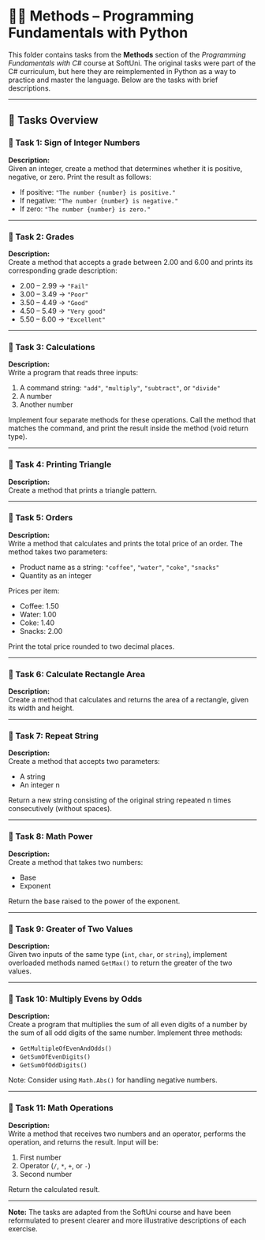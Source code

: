 # 🧑‍💻 Methods – Programming Fundamentals with Python

This folder contains tasks from the **Methods** section of the _Programming Fundamentals with C#_ course at SoftUni. The original tasks were part of the C# curriculum, but here they are reimplemented in Python as a way to practice and master the language. Below are the tasks with brief descriptions.

---

## 🔧 Tasks Overview

### 📝 Task 1: Sign of Integer Numbers  
**Description:**  
Given an integer, create a method that determines whether it is positive, negative, or zero. Print the result as follows:

- If positive: `"The number {number} is positive."`  
- If negative: `"The number {number} is negative."`  
- If zero: `"The number {number} is zero."`

---

### 📝 Task 2: Grades  
**Description:**  
Create a method that accepts a grade between 2.00 and 6.00 and prints its corresponding grade description:

- 2.00 – 2.99 → `"Fail"`  
- 3.00 – 3.49 → `"Poor"`  
- 3.50 – 4.49 → `"Good"`  
- 4.50 – 5.49 → `"Very good"`  
- 5.50 – 6.00 → `"Excellent"`

---

### 📝 Task 3: Calculations  
**Description:**  
Write a program that reads three inputs:

1. A command string: `"add"`, `"multiply"`, `"subtract"`, or `"divide"`  
2. A number  
3. Another number  

Implement four separate methods for these operations. Call the method that matches the command, and print the result inside the method (void return type).

---

### 📝 Task 4: Printing Triangle  
**Description:**  
Create a method that prints a triangle pattern.

---

### 📝 Task 5: Orders  
**Description:**  
Write a method that calculates and prints the total price of an order. The method takes two parameters:

- Product name as a string: `"coffee"`, `"water"`, `"coke"`, `"snacks"`  
- Quantity as an integer  

Prices per item:  
- Coffee: 1.50  
- Water: 1.00  
- Coke: 1.40  
- Snacks: 2.00  

Print the total price rounded to two decimal places.

---

### 📝 Task 6: Calculate Rectangle Area  
**Description:**  
Create a method that calculates and returns the area of a rectangle, given its width and height.

---

### 📝 Task 7: Repeat String  
**Description:**  
Create a method that accepts two parameters:  
- A string  
- An integer n  

Return a new string consisting of the original string repeated n times consecutively (without spaces).

---

### 📝 Task 8: Math Power  
**Description:**  
Create a method that takes two numbers:  
- Base  
- Exponent  

Return the base raised to the power of the exponent.

---

### 📝 Task 9: Greater of Two Values  
**Description:**  
Given two inputs of the same type (`int`, `char`, or `string`), implement overloaded methods named `GetMax()` to return the greater of the two values.

---

### 📝 Task 10: Multiply Evens by Odds  
**Description:**  
Create a program that multiplies the sum of all even digits of a number by the sum of all odd digits of the same number. Implement three methods:

- `GetMultipleOfEvenAndOdds()`  
- `GetSumOfEvenDigits()`  
- `GetSumOfOddDigits()`  

Note: Consider using `Math.Abs()` for handling negative numbers.

---

### 📝 Task 11: Math Operations  
**Description:**  
Write a method that receives two numbers and an operator, performs the operation, and returns the result. Input will be:

1. First number  
2. Operator (`/`, `*`, `+`, or `-`)  
3. Second number

Return the calculated result.

---

**Note:** The tasks are adapted from the SoftUni course and have been reformulated to present clearer and more illustrative descriptions of each exercise.
